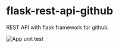 # flask-rest-api-github
REST API with flask framework for github.

![App unit test](https://github.com/jeffersonkr/flask-rest-api-github/workflows/App%20unit%20test/badge.svg?branch=master)